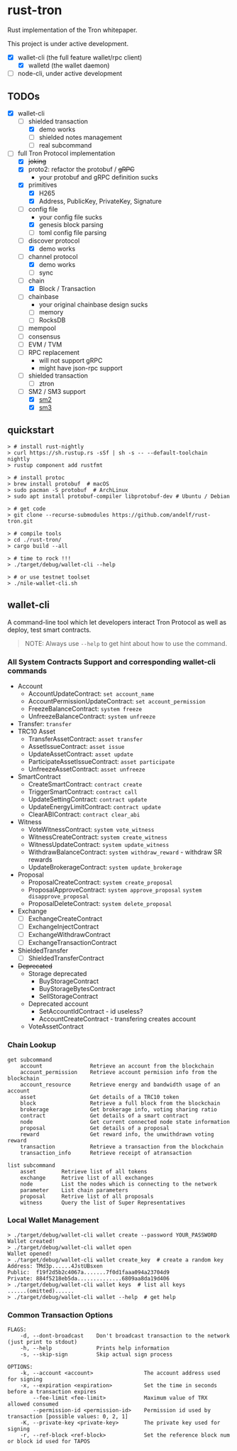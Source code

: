 # rust-tron

Rust implementation of the Tron whitepaper.

This project is under active development.

- [x] wallet-cli (the full feature wallet/rpc client)
  - [x] walletd (the wallet daemon)
- [ ] node-cli, under active development

## TODOs

- [x] wallet-cli
  - [ ] shielded transaction
    - [x] demo works
    - [ ] shielded notes management
    - [ ] real subcommand

- [ ] full Tron Protocol implementation
  - [x] ~~joking~~
  - [x] proto2: refactor the protobuf / ~~gRPC~~
    - your protobuf and gRPC definition sucks
  - [x] primitives
    - [x] H265
    - [x] Address, PublicKey, PrivateKey, Signature
  - [ ] config file
    - your config file sucks
    - [x] genesis block parsing
    - [ ] toml config file parsing
  - [ ] discover protocol
    - [x] demo works
  - [ ] channel protocol
    - [x] demo works
    - [ ] sync
  - [ ] chain
    - [x] Block / Transaction
  - [ ] chainbase
    - your original chainbase design sucks
    - [ ] memory
    - [ ] RocksDB
  - [ ] mempool
  - [ ] consensus
  - [ ] EVM / TVM
  - [ ] RPC replacement
    - will not support gRPC
    - might have json-rpc support
  - [ ] shielded transaction
    - [ ] ztron
  - [ ] SM2 / SM3 support
    - [x] [sm2](https://docs.rs/sm2/)
    - [x] [sm3](https://docs.rs/sm3/)

## quickstart

```console
> # install rust-nightly
> curl https://sh.rustup.rs -sSf | sh -s -- --default-toolchain nightly
> rustup component add rustfmt

> # install protoc
> brew install protobuf  # macOS
> sudo pacman -S protobuf  # ArchLinux
> sudo apt install protobuf-compiler libprotobuf-dev # Ubuntu / Debian

> # get code
> git clone --recurse-submodules https://github.com/andelf/rust-tron.git

> # compile tools
> cd ./rust-tron/
> cargo build --all

> # time to rock !!!
> ./target/debug/wallet-cli --help

> # or use testnet toolset
> ./nile-wallet-cli.sh
```

## wallet-cli

A command-line tool which let developers interact Tron Protocol as well as deploy, test smart contracts.

> NOTE: Always use ``--help`` to get hint about how to use the command.

### All System Contracts Support and corresponding wallet-cli commands

- Account
  - AccountUpdateContract: `set account_name`
  - AccountPermissionUpdateContract: `set account_permission`
  - FreezeBalanceContract: `system freeze`
  - UnfreezeBalanceContract: `system unfreeze`
- Transfer: `transfer`
- TRC10 Asset
  - TransferAssetContract: `asset transfer`
  - AssetIssueContract: `asset issue`
  - UpdateAssetContract: `asset update`
  - ParticipateAssetIssueContract: `asset participate`
  - UnfreezeAssetContract: `asset unfreeze`
- SmartContract
  - CreateSmartContract: `contract create`
  - TriggerSmartContract: `contract call`
  - UpdateSettingContract: `contract update`
  - UpdateEnergyLimitContract: `contract update`
  - ClearABIContract: `contract clear_abi`
- Witness
  - VoteWitnessContract: `system vote_witness`
  - WitnessCreateContract: `system create_witness`
  - WitnessUpdateContract: `system update_witness`
  - WithdrawBalanceContract: `system withdraw_reward` - withdraw SR rewards
  - UpdateBrokerageContract: `system update_brokerage`
- Proposal
  - ProposalCreateContract: `system create_proposal`
  - ProposalApproveContract: `system approve_proposal` `system disapprove_proposal`
  - ProposalDeleteContract: `system delete_proposal`
- Exchange
  - [ ] ExchangeCreateContract
  - [ ] ExchangeInjectContract
  - [ ] ExchangeWithdrawContract
  - [ ] ExchangeTransactionContract
- ShieldedTransfer
  - [ ] ShieldedTransferContract
- ~~Deprecated~~
  - Storage deprecated
    - BuyStorageContract
    - BuyStorageBytesContract
    - SellStorageContract
  - Deprecated account
    - SetAccountIdContract - id useless?
    - AccountCreateContract - transfering creates account
  - VoteAssetContract

### Chain Lookup

```text
get subcommand
    account               Retrieve an account from the blockchain
    account_permission    Retrieve account permision info from the blockchain
    account_resource      Retrieve energy and bandwidth usage of an account
    asset                 Get details of a TRC10 token
    block                 Retrieve a full block from the blockchain
    brokerage             Get brokerage info, voting sharing ratio
    contract              Get details of a smart contract
    node                  Get current connected node state information
    proposal              Get details of a proposal
    reward                Get reward info, the unwithdrawn voting reward
    transaction           Retrieve a transaction from the blockchain
    transaction_info      Retrieve receipt of atransaction

list subcommand
    asset        Retrieve list of all tokens
    exchange     Retrive list of all exchanges
    node         List the nodes which is connecting to the network
    parameter    List chain parameters
    proposal     Retrive list of all proposals
    witness      Query the list of Super Representatives
```

### Local Wallet Management

```console
> ./target/debug/wallet-cli wallet create --password YOUR_PASSWORD
Wallet created!
> ./target/debug/wallet-cli wallet open
Wallet opened!
> ./target/debug/wallet-cli wallet create_key  # create a random key
Address: TMd3p......4JstUBsxen
Public:  f19f2d5b2c4067a.......7f0d1faaa094a23704d9
Private: 884f5218eb5da..............6809aa8da19d406
> ./target/debug/wallet-cli wallet keys  # list all keys
......(omitted)......
> ./target/debug/wallet-cli wallet --help  # get help
```

### Common Transaction Options

```text
FLAGS:
    -d, --dont-broadcast    Don't broadcast transaction to the network (just print to stdout)
    -h, --help              Prints help information
    -s, --skip-sign         Skip actual sign process

OPTIONS:
    -k, --account <account>                The account address used for signing
    -x, --expiration <expiration>          Set the time in seconds before a transaction expires
        --fee-limit <fee-limit>            Maximum value of TRX allowed consumed
        --permission-id <permission-id>    Permission id used by transaction [possible values: 0, 2, 1]
    -K, --private-key <private-key>        The private key used for signing
    -r, --ref-block <ref-block>            Set the reference block num or block id used for TAPOS
```
